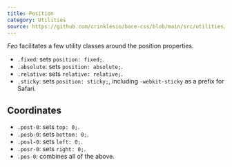 ```yaml
---
title: Position
category: Utilities
source: https://github.com/crinklesio/bace-css/blob/main/src/utilities/_position.scss
---
```


_Feo_ facilitates a few utility classes around the position properties.

- `.fixed`: sets `position: fixed;`.
- `.absolute`: sets `position: absolute;`.
- `.relative`: sets `relative: relative;`.
- `.sticky`: sets `position: sticky;`, including `-webkit-sticky` as a prefix for Safari.

## Coordinates

- `.post-0`: sets `top: 0;`.
- `.posb-0`: sets `bottom: 0;`.
- `.posl-0`: sets `left: 0;`.
- `.posr-0`: sets `right: 0;`.
- `.pos-0`: combines all of the above.
